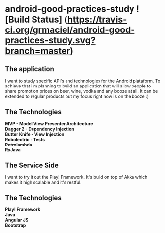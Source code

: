 # android-good-practices-study ![Build Status] (https://travis-ci.org/grmaciel/android-good-practices-study.svg?branch=master)

## The application <br>
I want to study specific API's and technologies for the Android plataform. To achieve that i'm planning to build an application that will allow people to share promotion prices on beer, wine, vodka and any booze at all. It can be extended to regular products but my focus right now is on the booze :)

## The Technologies <br>
**MVP - Model View Presenter Architecture**<br>
**Dagger 2 - Dependency Injection**<br>
**Butter Knife - View Injection**<br>
**Robolectric - Tests**<br>
**Retrolambda**<br>
**RxJava**<br>

## The Service Side <br>
I want to try it out the Play! Framework. It's build on top of Akka which makes it high scalable and it's restful.

## The Technologies <br>
**Play! Framework**<br>
**Java**<br>
**Angular JS**<br>
**Bootstrap**<br>
